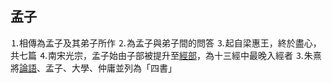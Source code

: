 ## 孟子

⒈相傳為孟子及其弟子所作
⒉為孟子與弟子間的問答
⒊起自梁惠王，終於盡心，共七篇
⒋南宋光宗，孟子始由子部被提升至[經部](https://g0v.hackmd.io/@yttLkT4OQLSdGlP3FiFbCg/H1y6Za_CA)，為十三經中最晚入經者
⒊朱熹將[論語](https://g0v.hackmd.io/@yttLkT4OQLSdGlP3FiFbCg/rk-6q3pl1l)、孟子、大學、仲庸並列為「四書」